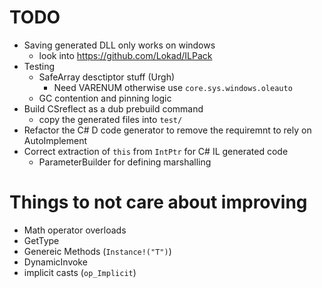 # TODO

* Saving generated DLL only works on windows 
    - look into https://github.com/Lokad/ILPack
* Testing
    - SafeArray desctiptor stuff (Urgh)
        - Need VARENUM otherwise use `core.sys.windows.oleauto`
    - GC contention and pinning logic
* Build CSreflect as a dub prebuild command
    - copy the generated files into `test/`
* Refactor the C# D code generator to remove the requiremnt to rely on AutoImplement
* Correct extraction of `this` from `IntPtr` for C# IL generated code
    - ParameterBuilder for defining marshalling


# Things to not care about improving

* Math operator overloads
* GetType
* Genereic Methods (`Instance!("T")`)
* DynamicInvoke
* implicit casts (`op_Implicit`)
